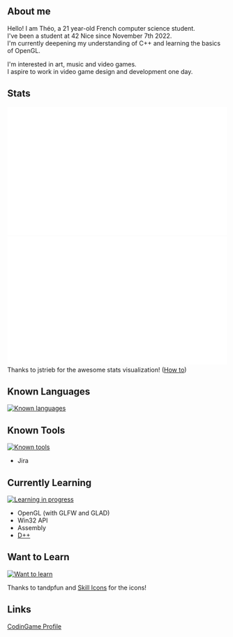 ## About me

Hello! I am Théo, a 21 year-old French computer science student.  
I've been a student at 42 Nice since November 7th 2022.  
I'm currently deepening my understanding of C++ and learning the basics of OpenGL.  

I'm interested in art, music and video games.  
I aspire to work in video game design and development one day.  

## Stats

![](https://raw.githubusercontent.com/thepaqui/stats/master/generated/overview.svg#gh-dark-mode-only)
![](https://raw.githubusercontent.com/thepaqui/stats/master/generated/languages.svg#gh-dark-mode-only)  
Thanks to jstrieb for the awesome stats visualization! ([How to](https://github.com/jstrieb/github-stats))

## Known Languages

[![Known languages](https://skillicons.dev/icons?i=c,cpp&theme=dark)](https://skillicons.dev)

## Known Tools

[![Known tools](https://skillicons.dev/icons?i=vscode,vim,git,gamemakerstudio&theme=dark)](https://skillicons.dev)
- Jira

## Currently Learning

[![Learning in progress](https://skillicons.dev/icons?i=visualstudio,discordbots,python&theme=dark)](https://skillicons.dev)  
- OpenGL (with GLFW and GLAD)
- Win32 API
- Assembly
- [D++](https://github.com/brainboxdotcc/DPP)

## Want to Learn

[![Want to learn](https://skillicons.dev/icons?i=unity,unreal,mysql,blender,java,ts&theme=dark)](https://skillicons.dev)  

Thanks to tandpfun and [Skill Icons](https://github.com/tandpfun/skill-icons) for the icons!

## Links

[CodinGame Profile](https://www.codingame.com/profile/2c6b0a3cff5e9ae80c4d7b877623d7765903174)

